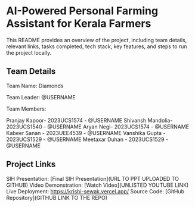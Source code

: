 # AI-Powered Personal Farming Assistant for Kerala Farmers
This README provides an overview of the project, including team details, relevant links, tasks completed, tech stack, key features, and steps to run the project locally.

## Team Details
Team Name: Diamonds

Team Leader: @USERNAME

Team Members:

Pranjay Kapoor- 2023UCS1574 - @USERNAME
Shivansh Mandolia- 2023UCS1540 - @USERNAME
Aryan Negi- 2023UCS1574 - @USERNAME
Kabeer Sanan - 2023UEE4539 - @USERNAME
Vanshika Gupta - 2023UCS1529 - @USERNAME
Meetaxar Duhan - 2023UCS1529 - @USERNAME

## Project Links
SIH Presentation: [Final SIH Presentation](URL TO PPT UPLOADED TO GITHUB)
Video Demonstration: [Watch Video](UNLISTED YOUTUBE LINK)
Live Deployment: https://krishi-sewak.vercel.app/
Source Code: [GitHub Repository](GITHUB LINK TO THE REPO)
